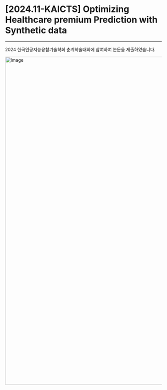 # [2024.11-KAICTS] Optimizing Healthcare premium Prediction with Synthetic data

---

2024 한국인공지능융합기술학회 춘계학술대회에 참여하여 논문을 제출하였습니다.

<img width="744" height="1052" alt="Image" src="https://github.com/user-attachments/assets/73525ffc-9abb-4e80-b55d-c33b0cc8d675" />

